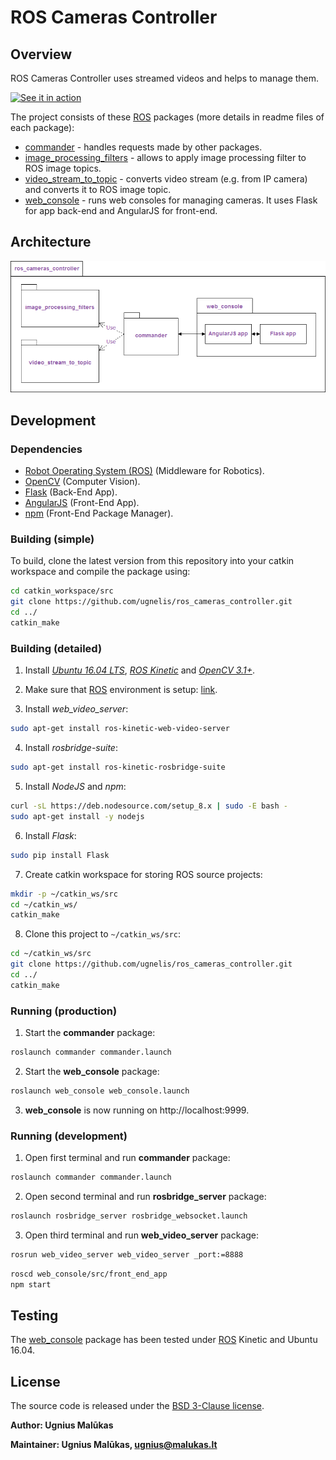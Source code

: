 # ROS Cameras Controller

## Overview
ROS Cameras Controller uses streamed videos and helps to manage them. 

[![See it in action](https://img.youtube.com/vi/Fejp80YfLMQ/0.jpg)](https://www.youtube.com/watch?v=Fejp80YfLMQ)

The project consists of these [ROS] packages (more details in readme files of each package):
* [commander](commander) - handles requests made by other packages.
* [image_processing_filters](image_processing_filters) - allows to apply image processing filter to ROS image topics.
* [video_stream_to_topic](video_stream_to_topic) - converts video stream (e.g. from IP camera) and converts it to ROS image topic.
* [web_console](web_console) - runs web consoles for managing cameras. It uses Flask for app back-end and AngularJS for front-end.

## Architecture
![Architecture](architecture.png)

## Development

### Dependencies
- [Robot Operating System (ROS)] (Middleware for Robotics).
- [OpenCV] (Computer Vision).
- [Flask] (Back-End App).
- [AngularJS] (Front-End App).
- [npm] (Front-End Package Manager).

### Building (simple)

To build, clone the latest version from this repository into your catkin workspace and compile the package using:
```bash
cd catkin_workspace/src
git clone https://github.com/ugnelis/ros_cameras_controller.git
cd ../
catkin_make
```

### Building (detailed)
1. Install [*Ubuntu 16.04 LTS*](http://releases.ubuntu.com/16.04/), [*ROS Kinetic*](http://wiki.ros.org/kinetic/Installation) and [*OpenCV 3.1+*](https://docs.opencv.org/3.1.0/d7/d9f/tutorial_linux_install.html).

2. Make sure that [ROS] environment is setup: [link](http://wiki.ros.org/kinetic/Installation/Ubuntu#kinetic.2BAC8-Installation.2BAC8-DebEnvironment.Environment_setup).

3. Install *web_video_server*:
```bash
sudo apt-get install ros-kinetic-web-video-server
```

4. Install *rosbridge-suite*:
```bash
sudo apt-get install ros-kinetic-rosbridge-suite
```

5. Install *NodeJS* and *npm*:
```bash
curl -sL https://deb.nodesource.com/setup_8.x | sudo -E bash -
sudo apt-get install -y nodejs
```

6. Install *Flask*:
```bash
sudo pip install Flask
```

7. Create catkin workspace for storing ROS source projects:
```bash
mkdir -p ~/catkin_ws/src
cd ~/catkin_ws/
catkin_make
```

8. Clone this project to `~/catkin_ws/src`:
```bash
cd ~/catkin_ws/src
git clone https://github.com/ugnelis/ros_cameras_controller.git
cd ../
catkin_make
```

### Running (production)
1. Start the **commander** package:
```bash
roslaunch commander commander.launch
```

2. Start the **web_console** package:
```bash
roslaunch web_console web_console.launch
```

3. **web_console** is now running on http://localhost:9999.

### Running (development)
1. Open first terminal and run **commander** package:
```bash
roslaunch commander commander.launch
```

2. Open second terminal and run **rosbridge_server** package:
```bash
roslaunch rosbridge_server rosbridge_websocket.launch
```

3. Open third terminal and run **web_video_server** package:
```bash
rosrun web_video_server web_video_server _port:=8888
```

```bash
roscd web_console/src/front_end_app
npm start
```

## Testing
The [web_console](web_console) package has been tested under [ROS] Kinetic and Ubuntu 16.04.

## License
The source code is released under the [BSD 3-Clause license](LICENSE).

**Author: Ugnius Malūkas**

**Maintainer: Ugnius Malūkas, ugnius@malukas.lt**

[Robot Operating System (ROS)]: http://www.ros.org
[OpenCV]: https://opencv.org
[Flask]: http://flask.pocoo.org
[npm]: https://www.npmjs.com
[AngularJS]: https://angularjs.org
[ROS]: http://www.ros.org/
